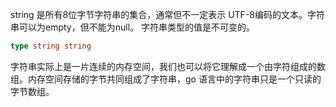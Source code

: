 string 是所有8位字节字符串的集合，通常但不一定表示 UTF-8编码的文本。字符串可以为empty，但不能为null。
字符串类型的值是不可变的。
```go
type string string
```
字符串实际上是一片连续的内存空间，我们也可以将它理解成一个由字符组成的数组。内存空间存储的字节共同组成了字符串，go 语言中的字符串只是一个只读的字节数组。
